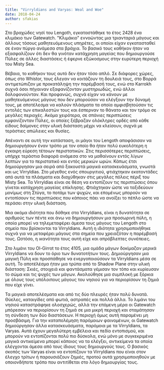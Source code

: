 ```yaml
---
title: "Virryldians and Varyas: Weal and Woe"
date: 2018-04-24
author: sfakias
---
```


Στο βραχώδες νησί του Lengoth, εγκαταστάθηκε το έτος 2428 ένα κλιμάκιο των
Gatewatch. "Κλιμάκιο" εννοώντας μια τριανταριά μάγους και άλλους τόσους
μαθητευόμενους υπηρέτες, οι οποίοι είχαν εγκατασταθεί σε έναν πύργο ανάμεσα
στα βράχια. Το βασικό τους καθήκον ήταν να εξασφαλίζουν ότι δεν θα γινόταν
κατάχρηση μαγείας που δημιουργούσε Πύλες σε άλλες διαστάσεις ή έφερνε
εξώκοσμους στην ευρύτερη περιοχή του Misty Sea.



Βέβαια, το καθήκον τους αυτό δεν ήταν τόσο απλό. Σε διάφορες χώρες, όπως στo
Whistor, τους έλεγαν να κοιτάζουν τη δουλειά τους, στο Βορρά αντιμετώπιζαν με
προκατάληψη την παρέμβασή τους, ενώ στο Karrokh συχνά όσοι πήγαιναν
εξαφανίζονταν μυστηριωδώς, ενώ άλλοι δολοφονούνταν. Και προφανώς, συχνά είχαν
να κάνουν με μαθητευόμενους μάγους που δεν μπορούσαν να ελέγξουν την δύναμή
τους, με αποτέλεσμα να καλούν πλάσματα τα οποία αμφισβητούσαν τις εντολές των
επικαλεστών τους και έσπερναν το θάνατο και τον τρόμο σε μεγάλες περιοχές.
Ακόμα χειρότερα, σε σπάνιες περιπτώσεις εμφανίζονταν Πύλες, οι οποίες ξέβραζαν
ολόκληρες ορδές από κάθε είδους δαίμονες στην υλική διάσταση μέχρι να
κλείσουν, συχνά με τεράστιες απώλειες και θυσίες.



Απέναντι σε αυτή την κατάσταση, οι μάγοι του Lengoth αποφάσισαν να
δημιουργήσουν έναν τρόπο με τον οποίο θα ήταν πολύ ευκολότερη η έγκαιρη εύρεση
τέτοιων περιστατικών. Στις περισσότερες περιπτώσεις, υπήρχε τεράστια διαφορά
ανάμεσα στο να μαθαίνουν εντός λίγων λεπτών για το περιστατικό και εντός
μερικών ωρών. Κάπως έτσι δημιούργησαν μια σειρά από ξακουστά μαγικά
κατασκευάσματα, γνωστά και ως Virryldias. Στο μέγεθος ενός σπουργιτιού,
φτιάχτηκαν εκατοντάδες από αυτά τα πλάσματα και διαχύθηκαν στις μεγάλες πόλεις
πέριξ του Misty Sea. Τα Virryldias είναι σε θέση να εντοπίζουν τις περιπτώσεις
όπου γίνεται κατάχρηση μαγείας επίκλησης. Φτιάχτηκαν ώστε να ταξιδεύουν
μονίμως στη Στύγα, το ποτάμι των ψυχών, και επομένως μπορούν να εντοπίσουν τις
περιπτώσεις που κάποιος πάει να ανοίξει το πέπλο ώστε να περάσει στην υλική
διάσταση.



Μια ακόμα ιδιότητα που δόθηκε στα Virryldians, είναι η δυνατότητα σε αριθμούς
των πέντε και άνω να δημιουργήσουν μια προσωρινή πύλη, η οποία μπορεί να
τηλεμεταφέρει άμεσα τους μάγους του Lengoth στο σημείο που βρίσκονται τα
Virryldians. Αυτή η ιδιότητα χρησιμοποιήθηκε συχνά για να μεταφέρει μάγους στα
σημεία που χρειαζόταν η παρέμβασή τους. Ωστόσο, η ικανότητα τους αυτή είχε και
απρόβλεπτες συνέπειες.  

Στο λιμάνι του Ol-Girrot το έτος 4105, μια ομάδα μάγων δοκίμαζαν μερικά
Virryldians να δουν το όριο των δυνατοτήτων τους. Δημιούργησαν μια μαγική Πύλη
και προσπάθησε να ενεργοποιούσουν τα Virryldians μέσα σε αυτή. Το αποτέλέσμα
ήταν μια τρύπα από το Shadow Plane στην υλική διάσταση: Σκιές, στοιχειά και
φαντάσματα γέμισαν τον τόπο και κυρίευσαν το σώμα και τις ψυχές των μάγων.
Ακολούθησε μια συμπλοκή με ξόρκια με όλους τους υπόλοιπους μάγους του νησιού
για να περιορίσουν τη ζημιά που είχε γίνει.  

Τα μαγικά αποτελέσματα και από τις δύο πλευρές ήταν πολύ δυνατά. Θύελες,
καταιγίδες από φωτιά, αστραπές και πολλά άλλα. Το λιμάνι του νησιού
καταστράφηκε ολοσχερώς, αλλά την επόμενη μέρα οι Gatewatch μπόρεσαν να
περιορίσουν τη ζημιά σε μια μικρή περιοχή και σταμάτησαν τη σύνδεση των δύο
διαστάσεων. Η περιοχή όμως αυτή παραμένει μη προσβάσιμη. Για την καταπολέμηση
παρόμοιων φαινομένων, οι Gatewatch δημιούργησαν άλλα κατασκευάσματα, παρόμοια
με τα Virryldians, τα Varyas. Αυτά έχουν μεγαλύτερη εμβέλεια και πεδίο
εντοπισμού, και μπορούν να εντοπίζονται πολύ πιο δύσκολα, ενώ μόνο με
συγκεκριμένα μαγικά αντικείμενα μπορεί κάποιος να τα ελέγξει, αντικείμενα τα
οποία ελέγχονται άμεσα από τους ίδιους τους δημιουργούς τους. Ο βασικός σκοπός
των Varyas είναι να εντοπίζουν τα Virryldians που είναι στον έλεγχο τρίτων ή
παρουσιάζουν ζημιές, προτού αυτά χρησιμοποιηθούν με οποιονδήποτε τρόπο που
αντιτίθεται στο λόγο δημιουργίας τους.

